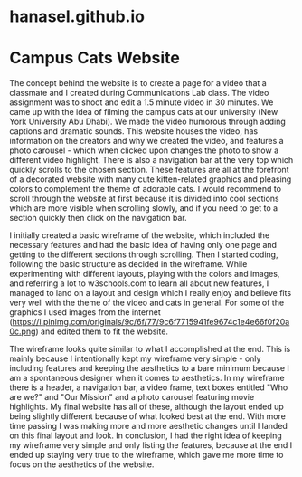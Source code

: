 # hanasel.github.io

<h1>Campus Cats Website</h1>

The concept behind the website is to create a page for a video that a classmate and I created during Communications Lab class. The video assignment was to shoot and edit a 1.5 minute video in 30 minutes. We came up with the idea of filming the campus cats at our university (New York University Abu Dhabi). We made the video humorous through adding captions and dramatic sounds. This website houses the video, has information on the creators and why we created the video, and features a photo carousel - which when clicked upon changes the photo to show a different video highlight. There is also a navigation bar at the very top which quickly scrolls to the chosen section. These features are all at the forefront of a decorated website with many cute kitten-related graphics and pleasing colors to complement the theme of adorable cats. I would recommend to scroll through the website at first because it is divided into cool sections which are more visible when scrolling slowly, and if you need to get to a section quickly then click on the navigation bar.

I initially created a basic wireframe of the website, which included the necessary features and had the basic idea of having only one page and getting to the different sections through scrolling. Then I started coding, following the basic structure as decided in the wireframe. While experimenting with different layouts, playing with the colors and images, and referring a lot to w3schools.com to learn all about new features, I managed to land on a layout and design which I really enjoy and believe fits very well with the theme of the video and cats in general. For some of the graphics I used images from the internet (https://i.pinimg.com/originals/9c/6f/77/9c6f7715941fe9674c1e4e66f0f20a0c.png) and edited them to fit the website.

The wireframe looks quite similar to what I accomplished at the end. This is mainly because I intentionally kept my wireframe very simple - only including features and keeping the aesthetics to a bare minimum because I am a spontaneous designer when it comes to aesthetics. In my wireframe there is a header, a navigation bar, a video frame, text boxes entitled "Who are we?" and "Our Mission" and a photo carousel featuring movie highlights. My final website has all of these, although the layout ended up being slightly different because of what looked best at the end. With more time passing I was making more and more aesthetic changes until I landed on this final layout and look. In conclusion, I had the right idea of keeping my wireframe very simple and only listing the features, because at the end I ended up staying very true to the wireframe, which gave me more time to focus on the aesthetics of the website.
